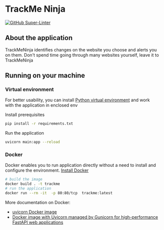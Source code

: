 # TrackMe Ninja

[![GitHub Super-Linter](https://github.com/GirlsCodeBootCamp/trackme-python/workflows/Lint%20Code%20Base/badge.svg)](https://github.com/GirlsCodeBootCamp/trackme-python/actions)

## About the application

TrackMeNinja identifies changes on the website you choose and alerts you on them. Don't spend time going through many websites yourself, leave it to TrackMeNinja

## Running on your machine

### Virtual environment

For better usability, you can install [Python virtual environment](https://packaging.python.org/en/latest/guides/installing-using-pip-and-virtual-environments/) and work with the application in enclosed env

Install prerequisites

```bash
pip install -r requirements.txt
```

Run the application

```bash
uvicorn main:app --reload
```

### Docker

Docker enables you to run application directly without a need to install and configure the environment. [Install Docker](https://docs.docker.com/engine/install/)

```bash
# build the image
docker build . -t trackme
# run the application
docker run --rm -it  -p 80:80/tcp  trackme:latest
```

More documentation on Docker:

- [uvicorn Docker image](https://docker-fastapi-projects.readthedocs.io/en/latest/uvicorn.html)
- [Docker image with Uvicorn managed by Gunicorn for high-performance FastAPI web applications ](https://pythonawesome.com/docker-image-with-uvicorn-managed-by-gunicorn-for-high-performance-fastapi-web-applications/)
